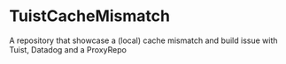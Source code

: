 # TuistCacheMismatch
A repository that showcase a (local) cache mismatch and build issue with Tuist, Datadog and a ProxyRepo
